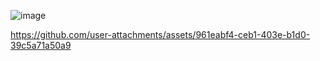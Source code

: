 ![image](https://github.com/user-attachments/assets/deabac17-59c1-4a54-9439-c6af7e64655b)




https://github.com/user-attachments/assets/961eabf4-ceb1-403e-b1d0-39c5a71a50a9

